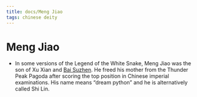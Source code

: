 ```yaml
---
title: docs/Meng Jiao
tags: chinese deity
---
```


# Meng Jiao 
- In some versions of the Legend of the White Snake, Meng Jiao was the son of Xu Xian and [Bai Suzhen](Bai%20Suzhen.md.md). He freed his mother from the Thunder Peak Pagoda after scoring the top position in Chinese imperial examinations. His name means “dream python” and he is alternatively called Shi Lin.